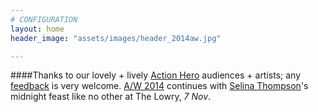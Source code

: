 ```yaml
---
# CONFIGURATION
layout: home
header_image: "assets/images/header_2014aw.jpg"

---
```

####Thanks to our lovely + lively [Action Hero](/current/2014-autumnwinter/actionhero) audiences + artists; any [feedback](http://habarts.wufoo.eu/forms/feedback) is very welcome. [A/W 2014](/current/2014-autumnwinter) continues with [Selina Thompson](/current/2014-autumnwinter/thompson)'s midnight feast like no other at The Lowry, *7 Nov*.
